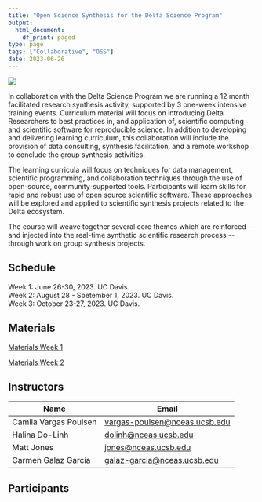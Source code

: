 ```yaml
---
title: "Open Science Synthesis for the Delta Science Program"
output:
  html_document:
    df_print: paged
type: page
tags: ["Collaborative", "OSS"]
date: 2023-06-26
---
```


![](DSP_Logo_Horizontal.jpg)

In collaboration with the Delta Science Program we are running a 12 month facilitated research synthesis activity, supported by 3 one-week intensive training events. Curriculum material will focus on introducing Delta Researchers to best practices in, and application of, scientific computing and
scientific software for reproducible science. In addition to developing and delivering learning curriculum, this collaboration will include the provision of data consulting, synthesis facilitation, and a remote workshop to conclude the group synthesis activities.

The learning curricula will focus on techniques for data management, scientific programming, and collaboration techniques through the use of open-source, community-supported tools. Participants will learn skills for rapid and robust use of open source scientific software. These approaches will be explored and applied to scientific synthesis projects related to the Delta ecosystem.

The course will weave together several core themes which are reinforced -- and injected into the real-time synthetic scientific research process -- through work on group synthesis projects.

## Schedule

Week 1: June 26-30, 2023. UC Davis.  
Week 2: August 28 - Spetember 1, 2023. UC Davis.  
Week 3: October 23-27, 2023. UC Davis.  

## Materials

[Materials Week 1](https://learning.nceas.ucsb.edu/2023-06-delta/)

[Materials Week 2](https://learning.nceas.ucsb.edu/2023-08-delta/)

<!--[Materials Week 3](https://learning.nceas.ucsb.edu/2023-10-delta/) -->


## Instructors

|Name         | Email              |
|-------------|--------------------|
|Camila Vargas Poulsen | vargas-poulsen@nceas.ucsb.edu |
|Halina Do-Linh | dolinh@nceas.ucsb.edu|
|Matt Jones | jones@nceas.ucsb.edu|
|Carmen Galaz García | galaz-garcia@nceas.ucsb.edu|



## Participants



